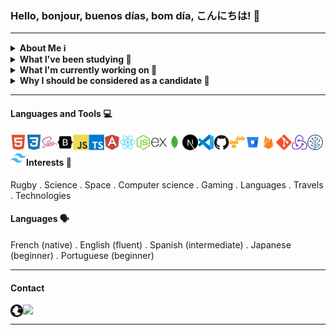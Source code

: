 ### Hello, bonjour, buenos días, bom día, こんにちは! 👋

---

<details>
  <summary> <b>About&nbsp;Me&nbsp;ℹ️&nbsp;</b></summary>
  <br/>

Originally, I started out as a musician and a guitar teacher, and I played in a relatively busy rock band for 10 years in London. During my years in the band, I also worked in food retail, finance, customer service and sales either as a manager, a salesman or as a customer and support advisor.

After turning for good the music chapter of my life at the end of 2019, the need for a career change, creativity and learning new things led me to studying web development.
  
I started studying web development part-time, after work and during my weekends, in May 2020. And a year later, I quit my job to study web development full time.
  
Fast forward to March 2022, I landed my first junior developer role at PageSuite in Ashford where I started learning and working with Angular, Sencha Touch, C#, AWS and more.
  
</details>
  
<details>
  <summary> <b>What I've been studying 🌱</b></summary>
  <br/>
  
At first I wanted to only focus on studying HTML, CSS, Sass and JavaScript, but the more I was learning the more I discovered new things and developed a genuine interest for frontend and backend technologies such as React, NodeJS, APIs and the MERN stack in general. 
  
Recently I've added Angular to my studying routine since my junior developer role at PageSuite involves using Angular.
  
</details>

<details>
  <summary> <b>What I'm currently working on 🔨</b></summary>
  <br/>
  
In my spare time I'm building MERN projects and websites to put in practice what I learn every day at work or in my self studying time, and I'm hoping to finish working very soon on the instagram clone I've recently started building from scratch using React, Next.js, Firebase, Tailwind.css and more! 
  
</details>

<details>
  <summary> <b>Why I should be considered as a candidate 🙂</b></summary>
  <br/>

Despite not having a degree in computer science, I compensate with a lifetime training in discovering and self-learning new things as well as adapting quickly to new situations and roles, which I believe to be core skills of being a developer. I also consider myself as being adaptable, determined, resilient, rigorous and details oriented.

</details>

---

#### Languages and Tools 💻

<img align="left" width="25px" src="https://github.com/devicons/devicon/blob/master/icons/html5/html5-plain.svg"/>
<img align="left" width="25px" src="https://github.com/devicons/devicon/blob/master/icons/css3/css3-plain.svg"/>
<img align="left" width="25px" src="https://github.com/devicons/devicon/blob/master/icons/sass/sass-original.svg"/>
<img align="left" width="25px" src="https://github.com/devicons/devicon/blob/master/icons/bootstrap/bootstrap-plain.svg"/>
<img align="left" width="25px" src="https://github.com/devicons/devicon/blob/master/icons/javascript/javascript-original.svg"/>
<img align="left" width="25px" src="https://github.com/devicons/devicon/blob/master/icons/typescript/typescript-plain.svg"/>
<img align="left" width="25px" src="https://github.com/devicons/devicon/blob/master/icons/angularjs/angularjs-plain.svg"/>
<img align="left" width="25px" src="https://github.com/devicons/devicon/blob/master/icons/react/react-original.svg"/>
<img align="left" width="25px" src="https://github.com/devicons/devicon/blob/master/icons/nodejs/nodejs-plain.svg"/>
<img align="left" width="25px" src="https://github.com/devicons/devicon/blob/master/icons/express/express-original.svg"/>
<img align="left" width="25px" src="https://github.com/devicons/devicon/blob/master/icons/mongodb/mongodb-plain.svg"/>
<img align="left" width="25px" src="https://github.com/devicons/devicon/blob/master/icons/nextjs/nextjs-original.svg"/>
<img align="left" width="25px" src="https://github.com/devicons/devicon/blob/master/icons/vscode/vscode-original.svg"/>
<img align="left" width="25px" src="https://github.com/devicons/devicon/blob/master/icons/github/github-original.svg"/>
<img align="left" width="25px" src="https://github.com/devicons/devicon/blob/master/icons/amazonwebservices/amazonwebservices-original.svg"/>
<img align="left" width="25px" src="https://github.com/devicons/devicon/blob/master/icons/bitbucket/bitbucket-original.svg"/>
<img align="left" width="25px" src="https://github.com/devicons/devicon/blob/master/icons/firebase/firebase-plain.svg"/>
<img align="left" width="25px" src="https://github.com/devicons/devicon/blob/master/icons/git/git-original.svg"/>
<img align="left" width="25px" src="https://github.com/devicons/devicon/blob/master/icons/redux/redux-original.svg"/>
<img align="left" width="25px" src="https://github.com/devicons/devicon/blob/master/icons/sourcetree/sourcetree-original.svg"/>
<img align="left" width="25px" src="https://github.com/devicons/devicon/blob/master/icons/tailwindcss/tailwindcss-plain.svg"/>
<br>



#### Interests 🧠
  Rugby
  . Science
  . Space
  . Computer science
  . Gaming
  . Languages
  . Travels
  . Technologies
  <br>
 
  
#### Languages 🗣️ 
  French (native)
  . English (fluent)
  . Spanish (intermediate)
  . Japanese (beginner)
  . Portuguese (beginner)
  <br>
 
 ---

#### Contact
[<img align="left" width="20px" src="https://raw.githubusercontent.com/iconic/open-iconic/master/svg/globe.svg" />](https://my-portfolio-a4my.vercel.app/)
[<img align="left" width="20px" src="https://cdn.jsdelivr.net/npm/simple-icons@v3/icons/linkedin.svg" />](https://www.linkedin.com/in/alex-fourmy/)
<br>

---
